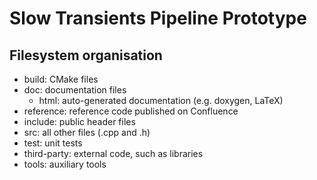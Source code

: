 # Slow Transients Pipeline Prototype
## Filesystem organisation
- build: CMake files
- doc: documentation files
  - html: auto-generated documentation (e.g. doxygen, LaTeX)
- reference: reference code published on Confluence
- include: public header files
- src: all other files (.cpp and .h)
- test: unit tests
- third-party: external code, such as libraries
- tools: auxiliary tools
